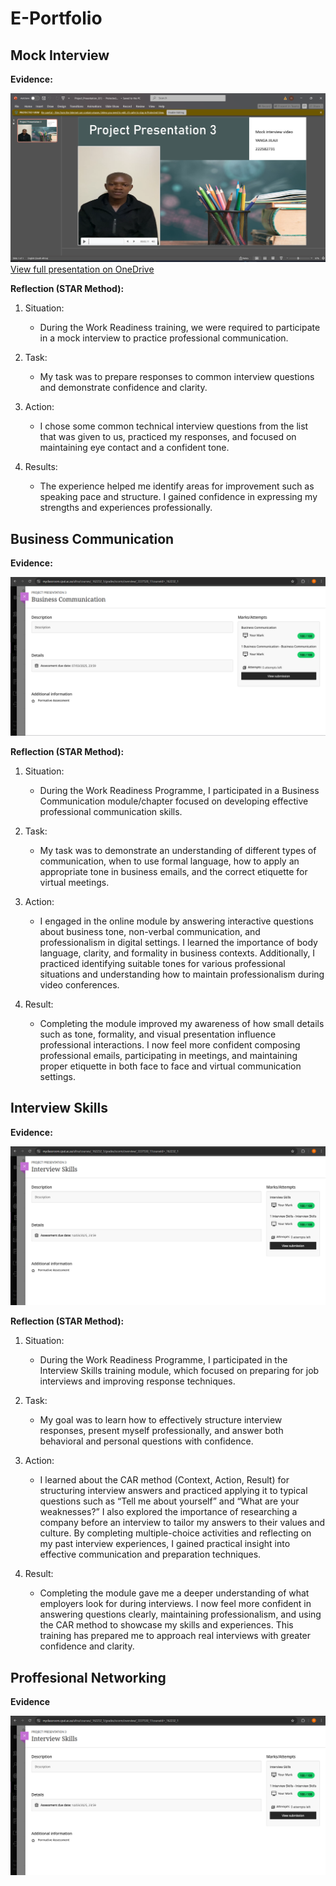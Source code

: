 # E-Portfolio
**Mock Interview**
-
**Evidence:**


![image alt](https://github.com/222582731/E-Portfolio/blob/main/presentation%20screenshot.png)
[View full presentation on OneDrive](https://1drv.ms/p/c/3bad3bc429e937b8/EXs4pVlDTYlNgGAUy4sSLa0ByD99B-NmJw8oesJa_7SOhA?e=MIZ6hb)

**Reflection (STAR Method):**

1. Situation: 
   * During the Work Readiness training, we were required to participate in a mock interview to practice professional communication.

2. Task:
   * My task was to prepare responses to common interview questions and demonstrate confidence and clarity.

3. Action:
   * I chose some common technical interview questions from the list that was given to us, practiced my responses, and focused on maintaining eye contact and a confident tone.

4. Results:
   * The experience helped me identify areas for improvement such as speaking pace and structure. I gained confidence in expressing my strengths and experiences professionally.


**Business Communication**
-

**Evidence:**

![image alt](https://github.com/222582731/E-Portfolio/blob/main/business%20communication.png)

**Reflection (STAR Method):**

1. Situation:
    * During the Work Readiness Programme, I participated in a Business Communication module/chapter focused on developing effective professional communication skills.
  
2. Task:
   * My task was to demonstrate an understanding of different types of communication, when to use formal language, how to apply an appropriate tone in business emails, and the correct etiquette for virtual meetings.

3. Action:
   * I engaged in the online module by answering interactive questions about business tone, non-verbal communication, and professionalism in digital settings.
I learned the importance of body language, clarity, and formality in business contexts.
Additionally, I practiced identifying suitable tones for various professional situations and understanding how to maintain professionalism during video conferences.

4. Result:
   * Completing the module improved my awareness of how small details such as tone, formality, and visual presentation influence professional interactions.
I now feel more confident composing professional emails, participating in meetings, and maintaining proper etiquette in both face to face and virtual communication settings.

**Interview Skills**
-

**Evidence:**

![image alt](https://github.com/222582731/E-Portfolio/blob/main/interview%20skilss.png)

**Reflection (STAR Method):**

1. Situation:
   * During the Work Readiness Programme, I participated in the Interview Skills training module, which focused on preparing for job interviews and improving response techniques.

2. Task:
   * My goal was to learn how to effectively structure interview responses, present myself professionally, and answer both behavioral and personal questions with confidence.
  
3. Action:
   * I learned about the CAR method (Context, Action, Result) for structuring interview answers and practiced applying it to typical questions such as “Tell me about yourself” and “What are your weaknesses?”
I also explored the importance of researching a company before an interview to tailor my answers to their values and culture.
By completing multiple-choice activities and reflecting on my past interview experiences, I gained practical insight into effective communication and preparation techniques.

4. Result:
   * Completing the module gave me a deeper understanding of what employers look for during interviews.
I now feel more confident in answering questions clearly, maintaining professionalism, and using the CAR method to showcase my skills and experiences.
This training has prepared me to approach real interviews with greater confidence and clarity.

**Proffesional Networking**
-

**Evidence**

![image alt](https://github.com/222582731/E-Portfolio/blob/main/interview%20skilss.png)

